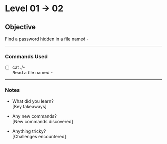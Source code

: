 # Level 01 → 02

## Objective
Find a password hidden in a file named -

---

### Commands Used
- [ ] cat ./-  
  Read a file named -

---

### Notes
- What did you learn?  
  [Key takeaways]
  
- Any new commands?  
  [New commands discovered]
  
- Anything tricky?  
  [Challenges encountered]
